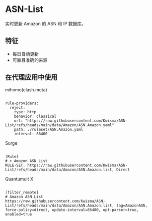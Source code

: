 
# ASN-List

实时更新 Amazon 的 ASN 和 IP 数据库。

## 特征

- 每日自动更新
- 可靠且准确的来源

## 在代理应用中使用

mihomo(clash.meta)

<pre><code class="language-javascript">
rule-providers:
  reject:
    type: http
    behavior: classical
    url: "https://raw.githubusercontent.com/Kwisma/ASN-List/refs/heads/main/data/Amazon/ASN.Amazon.yaml"
    path: ./ruleset/ASN.Amazon.yaml
    interval: 86400
</code></pre>

Surge

<pre><code class="language-javascript">
[Rule]
# > Amazon ASN List
RULE-SET, https://raw.githubusercontent.com/Kwisma/ASN-List/refs/heads/main/data/Amazon/ASN.Amazon.list, Direct
</code></pre>

Quantumult X

<pre><code class="language-javascript">
[filter_remote]
# Amazon ASN List
https://raw.githubusercontent.com/Kwisma/ASN-List/refs/heads/main/data/Amazon/ASN.Amazon.list, tag=AmazonASN, force-policy=direct, update-interval=86400, opt-parser=true, enabled=true
</code></pre>
